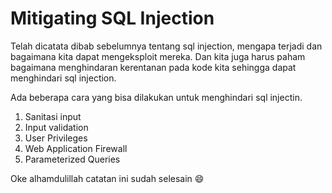 # Mitigating SQL Injection

Telah dicatata dibab sebelumnya tentang sql injection, mengapa terjadi dan bagaimana kita dapat mengeksploit mereka. Dan kita juga harus paham bagaimana menghindaran kerentanan pada kode kita sehingga dapat menghindari sql injection.


Ada beberapa cara yang bisa dilakukan untuk menghindari sql injectin.

1.  Sanitasi input
2.  Input validation
3.  User Privileges
4.  Web Application Firewall
5.  Parameterized Queries



Oke alhamdulillah catatan ini sudah selesain :smile: